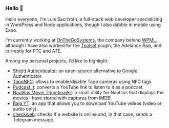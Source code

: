 ### Hello 👋

Hello everyone, I'm Luis Sacristán, a full-stack web developer specializing in WordPress and Node applications, though I also dabble in mobile using Expo.

I'm currently working at [OnTheGoSystems](https://onthegosystems.com/team/luis-sacristan/), the company behind [WPML](https://wpml.org), although I have also worked for the [Toolset](https://toolset.com) plugin, the Adelance App, and currently for PTC and ATE.

Among my personal projects, I'd like to highlight:

- [Shield Authenticator](https://github.com/displaynone/shield-authenticator): an open-source alternative to Google Authenticator.
- [TapoNFC](https://github.com/displaynone/taponfc): allows to enable/disable Tapo cameras using NFC tags
- [Podcast It](https://github.com/displaynone/podcast-it): converts a YouTube link to listen to it as a podcast.
- [Nautilus Movie Thumbnailer](https://github.com/displaynone/nautilus-movie-thumbnailer): a small utility for Nautilus that displays the movies I have stored with captures from IMDB.
- [Baja YT](https://github.com/displaynone/bajayt): an app that allows you to download YouTube videos (video or audio only).
- [checkweb](https://github.com/displaynone/checkweb): checks if a website is online and, in that case, sends a Telegram message.
